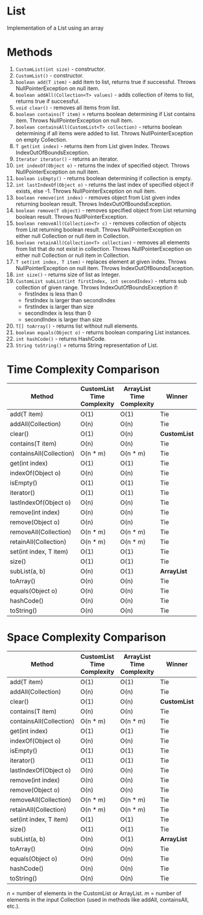# List

Implementation of a List using an array

# Methods

1. `CustomList(int size)` - constructor.
2. `CustomList()` - constructor.
3. `boolean add(T item)` - add item to list, returns true if successful. Throws NullPointerException on null item.
4. `boolean addAll(Collection<T> values)` - adds collection of items to list, returns true if successful.
5. `void clear()` - removes all items from list.
6. `boolean contains(T item)` = returns boolean determining if List contains item. Throws NullPointerException on null item.
7. `boolean containsAll(CustomList<T> collection)` - returns boolean determining if all items were added to list. Throws NullPointerException on empty Collection.
8. `T get(int index)` - returns item from List given Index. Throws IndexOutOfBoundsException. 
9. `Iterator iterator()` - returns an iterator. 
10. `int indexOf(Object o)` - returns the index of specified object. Throws NullPointerException on null item.
11. `boolean isEmpty()` - returns boolean determining if collection is empty.
12. `int lastIndexOf(Object o)` - returns the last index of specified object if exists, else -1. Throws NullPointerException on null item.
13. `boolean remove(int index)` - removes object from List given index returning boolean result. Throws IndexOutOfBoundsException.
14. `boolean remove(T object)` - removes specified object from List returning boolean result. Throws NullPointerException.
15. `boolean removeAll(Collection<T> c)` - removes collection of objects from List returning boolean result. Throws NullPointerException on either null Collection or null item in Collection.
16. `boolean retainAll(Collection<T> collection)` - removes all elements from list that do not exist in collection. Throws NullPointerException on either null Collection or null item in Collection.
17. `T set(int index, T item)` - replaces element at given index. Throws NullPointerException on null item. Throws IndexOutOfBoundsException.
18. `int size()` - returns size of list as Integer.
19. `CustomList subList(int firstIndex, int secondIndex)` - returns sub collection of given range. Throws IndexOutOfBoundsException if: 
    - firstIndex is less than 0 
    - firstIndex is larger than secondIndex
    - firstIndex is larger than size
    - secondIndex is less than 0
    - secondIndex is larger than size
20. `T[] toArray()` - returns list without null elements.
21. `boolean equals(Object o)` - returns boolean comparing List instances.
22. `int hashCode()` - returns HashCode.
23. `String toString()` = returns String representation of List.

# Time Complexity Comparison

| Method                      | CustomList Time Complexity | ArrayList Time Complexity | Winner         |
|----------------------------|----------------------------|---------------------------|----------------|
| add(T item)                | O(1)                       | O(1)                      | Tie            |
| addAll(Collection)         | O(n)                       | O(n)                      | Tie            |
| clear()                    | O(1)                       | O(n)                      | **CustomList** |
| contains(T item)           | O(n)                       | O(n)                      | Tie            |
| containsAll(Collection)    | O(n * m)                   | O(n * m)                  | Tie            |
| get(int index)             | O(1)                       | O(1)                      | Tie            |
| indexOf(Object o)          | O(n)                       | O(n)                      | Tie            |
| isEmpty()                  | O(1)                       | O(1)                      | Tie            |
| iterator()                 | O(1)                       | O(1)                      | Tie            |
| lastIndexOf(Object o)      | O(n)                       | O(n)                      | Tie            |
| remove(int index)          | O(n)                       | O(n)                      | Tie            |
| remove(Object o)           | O(n)                       | O(n)                      | Tie            |
| removeAll(Collection)      | O(n * m)                   | O(n * m)                  | Tie            |
| retainAll(Collection)      | O(n * m)                   | O(n * m)                  | Tie            |
| set(int index, T item)     | O(1)                       | O(1)                      | Tie            |
| size()                     | O(1)                       | O(1)                      | Tie            |
| subList(a, b)              | O(n)                       | O(1)                      | **ArrayList**  |
| toArray()                  | O(n)                       | O(n)                      | Tie            |
| equals(Object o)           | O(n)                       | O(n)                      | Tie            |
| hashCode()                 | O(n)                       | O(n)                      | Tie            |
| toString()                 | O(n)                       | O(n)                      | Tie            |

# Space Complexity Comparison

| Method                      | CustomList Time Complexity | ArrayList Time Complexity | Winner         |
|----------------------------|----------------------------|---------------------------|----------------|
| add(T item)                | O(1)                       | O(1)                      | Tie            |
| addAll(Collection)         | O(n)                       | O(n)                      | Tie            |
| clear()                    | O(1)                       | O(n)                      | **CustomList** |
| contains(T item)           | O(n)                       | O(n)                      | Tie            |
| containsAll(Collection)    | O(n * m)                   | O(n * m)                  | Tie            |
| get(int index)             | O(1)                       | O(1)                      | Tie            |
| indexOf(Object o)          | O(n)                       | O(n)                      | Tie            |
| isEmpty()                  | O(1)                       | O(1)                      | Tie            |
| iterator()                 | O(1)                       | O(1)                      | Tie            |
| lastIndexOf(Object o)      | O(n)                       | O(n)                      | Tie            |
| remove(int index)          | O(n)                       | O(n)                      | Tie            |
| remove(Object o)           | O(n)                       | O(n)                      | Tie            |
| removeAll(Collection)      | O(n * m)                   | O(n * m)                  | Tie            |
| retainAll(Collection)      | O(n * m)                   | O(n * m)                  | Tie            |
| set(int index, T item)     | O(1)                       | O(1)                      | Tie            |
| size()                     | O(1)                       | O(1)                      | Tie            |
| subList(a, b)              | O(n)                       | O(1)                      | **ArrayList**  |
| toArray()                  | O(n)                       | O(n)                      | Tie            |
| equals(Object o)           | O(n)                       | O(n)                      | Tie            |
| hashCode()                 | O(n)                       | O(n)                      | Tie            |
| toString()                 | O(n)                       | O(n)                      | Tie            |

*n* = number of elements in the CustomList or ArrayList.
*m* = number of elements in the input Collection (used in methods like addAll, containsAll, etc.).